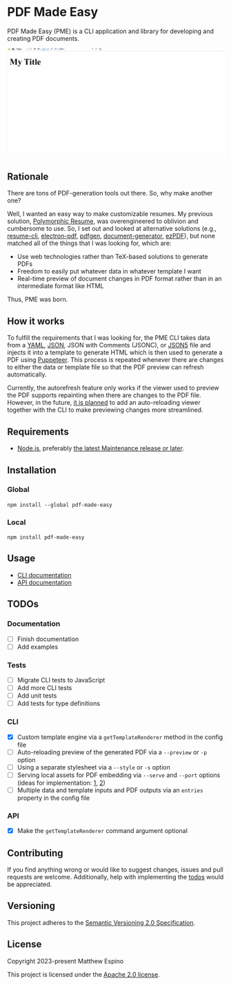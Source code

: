 # PDF Made Easy

PDF Made Easy (PME) is a CLI application and library for developing and creating PDF documents.

![Demo](assets/demo.gif)

## Rationale

There are tons of PDF-generation tools out there. So, why make another one?

Well, I wanted an easy way to make customizable resumes. My previous solution, [Polymorphic Resume](https://github.com/mcecode/polymorphic-resume), was overengineered to oblivion and cumbersome to use. So, I set out and looked at alternative solutions (e.g., [resume-cli](https://github.com/jsonresume/resume-cli), [electron-pdf](https://github.com/fraserxu/electron-pdf), [pdfgen](https://github.com/hausgold/pdfgen), [document-generator](https://github.com/adzialocha/document-generator), [ezPDF](https://github.com/heyset/ezpdf)), but none matched all of the things that I was looking for, which are:

- Use web technologies rather than TeX-based solutions to generate PDFs
- Freedom to easily put whatever data in whatever template I want
- Real-time preview of document changes in PDF format rather than in an intermediate format like HTML

Thus, PME was born.

## How it works

To fulfill the requirements that I was looking for, the PME CLI takes data from a [YAML](https://yaml.org), [JSON](https://www.json.org/json-en.html), JSON with Comments (JSONC), or [JSON5](https://json5.org) file and injects it into a template to generate HTML which is then used to generate a PDF using [Puppeteer](https://pptr.dev). This process is repeated whenever there are changes to either the data or template file so that the PDF preview can refresh automatically.

Currently, the autorefresh feature only works if the viewer used to preview the PDF supports repainting when there are changes to the PDF file. However, in the future, [it is planned](#todos) to add an auto-reloading viewer together with the CLI to make previewing changes more streamlined.

## Requirements

- [Node.js](https://nodejs.org), preferably [the latest Maintenance release or later](https://github.com/nodejs/release#release-schedule).

## Installation

### Global

```console
npm install --global pdf-made-easy
```

### Local

```console
npm install pdf-made-easy
```

## Usage

- [CLI documentation](docs/01-cli.md)
- [API documentation](docs/02-api.md)

## TODOs

### Documentation

- [ ] Finish documentation
- [ ] Add examples

### Tests

- [ ] Migrate CLI tests to JavaScript
- [ ] Add more CLI tests
- [ ] Add unit tests
- [ ] Add tests for type definitions

### CLI

- [x] Custom template engine via a `getTemplateRenderer` method in the config file
- [ ] Auto-reloading preview of the generated PDF via a `--preview` or `-p` option
- [ ] Using a separate stylesheet via a `--style` or `-s` option
- [ ] Serving local assets for PDF embedding via `--serve` and `--port` options (ideas for implementation: [1](https://stackoverflow.com/a/67505480), [2](https://github.com/puppeteer/puppeteer/issues/1643))
- [ ] Multiple data and template inputs and PDF outputs via an `entries` property in the config file

### API

- [x] Make the `getTemplateRenderer` command argument optional

## Contributing

If you find anything wrong or would like to suggest changes, issues and pull requests are welcome. Additionally, help with implementing the [todos](#todos) would be appreciated.

## Versioning

This project adheres to the [Semantic Versioning 2.0 Specification](https://semver.org).

## License

Copyright 2023-present Matthew Espino

This project is licensed under the [Apache 2.0 license](LICENSE).
